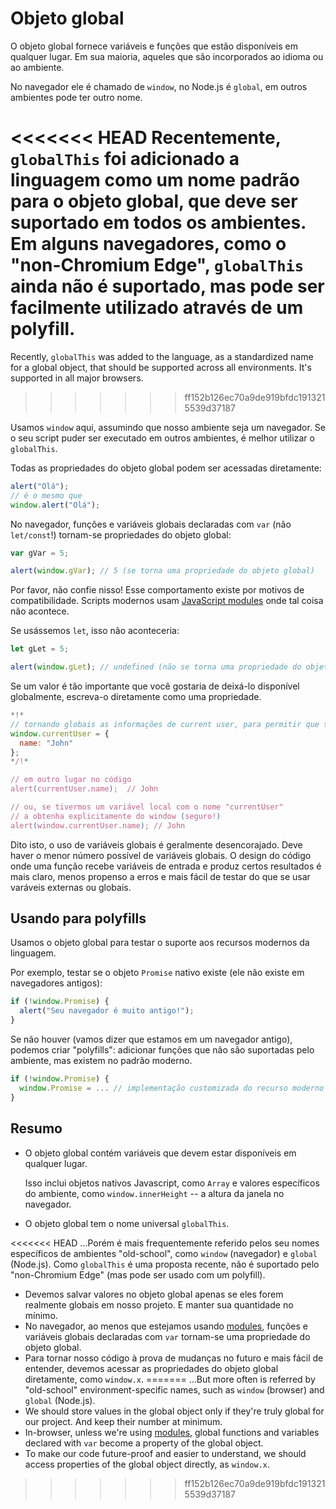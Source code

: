 
# Objeto global

O objeto global fornece variáveis e funções que estão disponíveis em qualquer lugar. Em sua maioria, aqueles que são incorporados ao idioma ou ao ambiente.

No navegador ele é chamado de `window`, no Node.js é `global`, em outros ambientes pode ter outro nome.

<<<<<<< HEAD
Recentemente, `globalThis` foi adicionado a linguagem como um nome padrão para o objeto global, que deve ser suportado em todos os ambientes. Em alguns navegadores, como o "non-Chromium Edge", `globalThis` ainda não é suportado, mas pode ser facilmente utilizado através de um polyfill.
=======
Recently, `globalThis` was added to the language, as a standardized name for a global object, that should be supported across all environments. It's supported in all major  browsers.
>>>>>>> ff152b126ec70a9de919bfdc1913215539d37187

Usamos `window` aqui, assumindo que nosso ambiente seja um navegador. Se o seu script puder ser executado em outros ambientes, é melhor utilizar o `globalThis`.

Todas as propriedades do objeto global podem ser acessadas diretamente:

```js run
alert("Olá");
// é o mesmo que
window.alert("Olá");
```

No navegador, funções e variáveis globais declaradas com `var` (não `let/const`!) tornam-se propriedades do objeto global:

```js run untrusted refresh
var gVar = 5;

alert(window.gVar); // 5 (se torna uma propriedade do objeto global)
```

Por favor, não confie nisso! Esse comportamento existe por motivos de compatibilidade. Scripts modernos usam [JavaScript modules](info:modules) onde tal coisa não acontece.

Se usássemos `let`, isso não aconteceria:

```js run untrusted refresh
let gLet = 5;

alert(window.gLet); // undefined (não se torna uma propriedade do objeto global)
```

Se um valor é tão importante que você gostaria de deixá-lo disponível globalmente, escreva-o diretamente como uma propriedade.

```js run
*!*
// tornando globais as informações de current user, para permitir que todos os script as acessem
window.currentUser = {
  name: "John"
};
*/!*

// em outro lugar no código
alert(currentUser.name);  // John

// ou, se tivermos um variável local com o nome "currentUser"
// a obtenha explicitamente do window (seguro!)
alert(window.currentUser.name); // John
```

Dito isto, o uso de variáveis globais é geralmente desencorajado. Deve haver o menor número possível de variáveis globais. O design do código onde uma função recebe variáveis de entrada e produz certos resultados é mais claro, menos propenso a erros e mais fácil de testar do que se usar varáveis externas ou globais.

## Usando para polyfills

Usamos o objeto global para testar o suporte aos recursos modernos da linguagem.

Por exemplo, testar se o objeto `Promise` nativo existe (ele não existe em navegadores antigos):
```js run
if (!window.Promise) {
  alert("Seu navegador é muito antigo!");
}
```

Se não houver (vamos dizer que estamos em um navegador antigo), podemos criar "polyfills": adicionar funções que não são suportadas pelo ambiente, mas existem no padrão moderno.

```js run
if (!window.Promise) {
  window.Promise = ... // implementação customizada do recurso moderno da linguagem
}
```

## Resumo

- O objeto global contém variáveis que devem estar disponíveis em qualquer lugar.

    Isso inclui objetos nativos Javascript, como `Array` e valores específicos do ambiente, como `window.innerHeight` -- a altura da janela no navegador.
- O objeto global tem o nome universal `globalThis`.

<<<<<<< HEAD
    ...Porém é mais frequentemente referido pelos seu nomes específicos de ambientes "old-school", como `window` (navegador) e `global` (Node.js). Como `globalThis` é uma proposta recente, não é suportado pelo "non-Chromium Edge" (mas pode ser usado com um polyfill).
- Devemos salvar valores no objeto global apenas se eles forem realmente globais em nosso projeto. E manter sua quantidade no mínimo.
- No navegador, ao menos que estejamos usando [modules](info:modules), funções e variáveis globais declaradas com `var` tornam-se uma propriedade do objeto global.
- Para tornar nosso código à prova de mudanças no futuro e mais fácil de entender, devemos acessar as propriedades do objeto global diretamente, como `window.x`.
=======
    ...But more often is referred by "old-school" environment-specific names, such as `window` (browser) and `global` (Node.js).
- We should store values in the global object only if they're truly global for our project. And keep their number at minimum.
- In-browser, unless we're using [modules](info:modules), global functions and variables declared with `var` become a property of the global object.
- To make our code future-proof and easier to understand, we should access properties of the global object directly, as `window.x`.
>>>>>>> ff152b126ec70a9de919bfdc1913215539d37187

